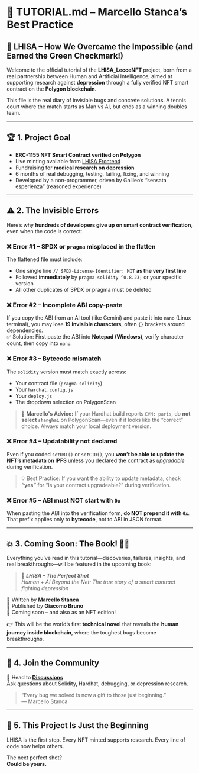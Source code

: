 # 🧠 TUTORIAL.md – Marcello Stanca’s Best Practice  
## 📘 LHISA – How We Overcame the Impossible (and Earned the Green Checkmark!)

Welcome to the official tutorial of the **LHISA_LecceNFT** project, born from a real partnership between Human and Artificial Intelligence, aimed at supporting research against **depression** through a fully verified NFT smart contract on the **Polygon blockchain**.

This file is the real diary of invisible bugs and concrete solutions. A tennis court where the match starts as Man vs AI, but ends as a winning doubles team.

---

## 🏆 1. Project Goal

- **ERC-1155 NFT Smart Contract verified on Polygon**
- Live minting available from [LHISA Frontend](https://marcellostanca.github.io/lhi-nft-frontend-new/)
- Fundraising for **medical research on depression**
- 6 months of real debugging, testing, failing, fixing, and winning
- Developed by a non-programmer, driven by Galileo’s “sensata esperienza” (reasoned experience)

---

## ⚠️ 2. The Invisible Errors

Here’s why **hundreds of developers give up on smart contract verification**, even when the code is correct:

### ❌ Error #1 – SPDX or `pragma` misplaced in the flatten
The flattened file must include:
- One single line `// SPDX-License-Identifier: MIT` **as the very first line**
- Followed **immediately** by `pragma solidity ^0.8.23;` or your specific version
- All other duplicates of SPDX or pragma must be deleted

### ❌ Error #2 – Incomplete ABI copy-paste
If you copy the ABI from an AI tool (like Gemini) and paste it into `nano` (Linux terminal), you may lose **19 invisible characters**, often `{}` brackets around dependencies.  
✅ Solution: First paste the ABI into **Notepad (Windows)**, verify character count, then copy into `nano`.

### ❌ Error #3 – Bytecode mismatch
The `solidity` version must match exactly across:
- Your contract file (`pragma solidity`)
- Your `hardhat.config.js`
- Your `deploy.js`
- The dropdown selection on PolygonScan

> 🎾 **Marcello's Advice:** If your Hardhat build reports `EVM: paris`, do **not select `shanghai`** on PolygonScan—even if it looks like the “correct” choice. Always match your local deployment version.

### ❌ Error #4 – Updatability not declared
Even if you coded `setURI()` or `setCID()`, you **won’t be able to update the NFT’s metadata on IPFS** unless you declared the contract as *upgradable* during verification.

> 💡 Best Practice: If you want the ability to update metadata, check **“yes”** for “Is your contract upgradeable?” during verification.

### ❌ Error #5 – ABI must NOT start with `0x`
When pasting the ABI into the verification form, **do NOT prepend it with `0x`**.  
That prefix applies only to **bytecode**, not to ABI in JSON format.

---

## 💥 3. Coming Soon: The Book! 🎾📘

Everything you’ve read in this tutorial—discoveries, failures, insights, and real breakthroughs—will be featured in the upcoming book:

> **🎾 _LHISA – The Perfect Shot_**  
> _Human + AI Beyond the Net: The true story of a smart contract fighting depression_

📘 Written by **Marcello Stanca**  
📣 Published by **Giacomo Bruno**  
📅 Coming soon – and also as an NFT edition!

👉 This will be the world’s first **technical novel** that reveals the **human journey inside blockchain**, where the toughest bugs become breakthroughs.

---

## 💬 4. Join the Community

🔗 Head to [**Discussions**](https://github.com/MarcelloStanca/LHISA-lecce-Italy-salento/discussions)  
Ask questions about Solidity, Hardhat, debugging, or depression research.

> “Every bug we solved is now a gift to those just beginning.”  
> — Marcello Stanca

---

## 🚀 5. This Project Is Just the Beginning

LHISA is the first step. Every NFT minted supports research. Every line of code now helps others.

The next perfect shot?  
**Could be yours.**

